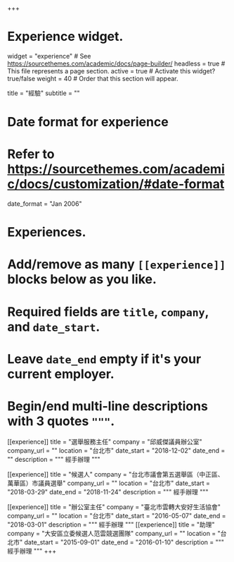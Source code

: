 +++
# Experience widget.
widget = "experience"  # See https://sourcethemes.com/academic/docs/page-builder/
headless = true  # This file represents a page section.
active = true  # Activate this widget? true/false
weight = 40  # Order that this section will appear.

title = "經驗"
subtitle = ""

# Date format for experience
#   Refer to https://sourcethemes.com/academic/docs/customization/#date-format
date_format = "Jan 2006"

# Experiences.
#   Add/remove as many `[[experience]]` blocks below as you like.
#   Required fields are `title`, `company`, and `date_start`.
#   Leave `date_end` empty if it's your current employer.
#   Begin/end multi-line descriptions with 3 quotes `"""`.
[[experience]]
  title = "選舉服務主任"
  company = "邱威傑議員辦公室"
  company_url = ""
  location = "台北市"
  date_start = "2018-12-02"
  date_end = ""
  description = """
    經手辦理
  """

[[experience]]
  title = "候選人"
  company = "台北市議會第五選舉區（中正區、萬華區）市議員選舉"
  company_url = ""
  location = "台北市"
  date_start = "2018-03-29"
  date_end = "2018-11-24"
  description = """
    經手辦理
  """

[[experience]]
  title = "辦公室主任"
  company = "臺北市雲轉大安好生活協會"
  company_url = ""
  location = "台北市"
  date_start = "2016-05-07"
  date_end = "2018-03-01"
  description = """
    經手辦理
  """
[[experience]]
  title = "助理"
  company = "大安區立委候選人范雲競選團隊"
  company_url = ""
  location = "台北市"
  date_start = "2015-09-01"
  date_end = "2016-01-10"
  description = """
    經手辦理
  """
+++

